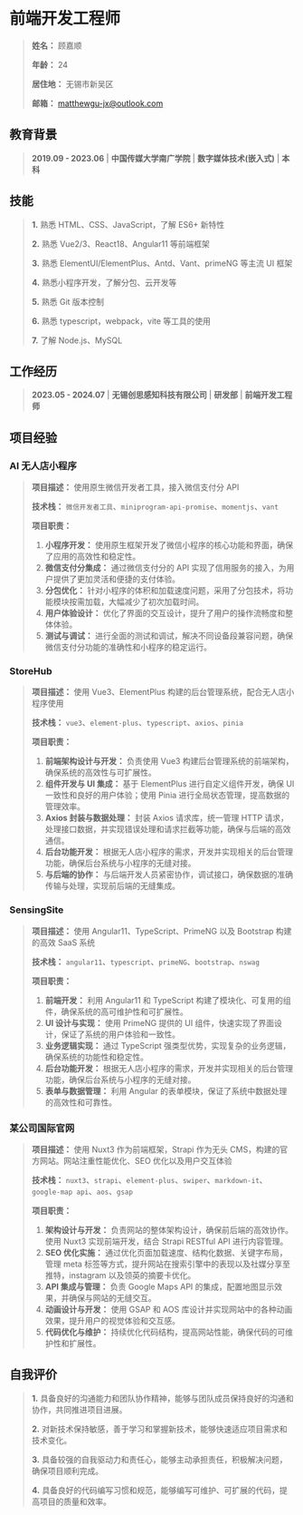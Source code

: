 # 前端开发工程师

> **姓名：** 顾嘉顺
>
> **年龄：** 24
>
> **居住地：** 无锡市新吴区
>
> **邮箱：** matthewgu-jx@outlook.com

## 教育背景

> **2019.09 - 2023.06** | **中国传媒大学南广学院** | **数字媒体技术(嵌入式)** | **本科**

## 技能

> **1.** 熟悉 HTML、CSS、JavaScript，了解 ES6+ 新特性
>
> **2.** 熟悉 Vue2/3、React18、Angular11 等前端框架
>
> **3.** 熟悉 ElementUI/ElementPlus、Antd、Vant、primeNG 等主流 UI 框架
>
> **4.** 熟悉小程序开发，了解分包、云开发等
>
> **5.** 熟悉 Git 版本控制
>
> **6.** 熟悉 typescript，webpack，vite 等工具的使用
>
> **7.** 了解 Node.js、MySQL

## 工作经历

> **2023.05 - 2024.07** | **无锡创思感知科技有限公司** | **研发部** | **前端开发工程师**

## 项目经验

### AI 无人店小程序

> **项目描述：** 使用原生微信开发者工具，接入微信支付分 API
>
> **技术栈：** `微信开发者工具`、`miniprogram-api-promise`、`momentjs`、`vant`
>
> **项目职责：**
>
> 1. **小程序开发：** 使用原生框架开发了微信小程序的核心功能和界面，确保了应用的高效性和稳定性。
> 2. **微信支付分集成：** 通过微信支付分的 API 实现了信用服务的接入，为用户提供了更加灵活和便捷的支付体验。
> 3. **分包优化：** 针对小程序的体积和加载速度问题，采用了分包技术，将功能模块按需加载，大幅减少了初次加载时间。
> 4. **用户体验设计：** 优化了界面的交互设计，提升了用户的操作流畅度和整体体验。
> 5. **测试与调试：** 进行全面的测试和调试，解决不同设备段兼容问题，确保微信支付分功能的准确性和小程序的稳定运行。

### StoreHub

> **项目描述：** 使用 Vue3、ElementPlus 构建的后台管理系统，配合无人店小程序使用
>
> **技术栈：** `vue3`、`element-plus`、`typescript`、`axios`、`pinia`
>
> **项目职责：**
>
> 1. **前端架构设计与开发：** 负责使用 Vue3 构建后台管理系统的前端架构，确保系统的高效性与可扩展性。
> 2. **组件开发与 UI 集成：** 基于 ElementPlus 进行自定义组件开发，确保 UI 一致性和良好的用户体验；使用 Pinia 进行全局状态管理，提高数据的管理效率。
> 3. **Axios 封装与数据处理：** 封装 Axios 请求库，统一管理 HTTP 请求，处理接口数据，并实现错误处理和请求拦截等功能，确保与后端的高效通信。
> 4. **后台功能开发：** 根据无人店小程序的需求，开发并实现相关的后台管理功能，确保后台系统与小程序的无缝对接。
> 5. **与后端的协作：** 与后端开发人员紧密协作，调试接口，确保数据的准确传输与处理，实现前后端的无缝集成。

### SensingSite

> **项目描述：** 使用 Angular11、TypeScript、PrimeNG 以及 Bootstrap 构建的高效 SaaS 系统
>
> **技术栈：** `angular11`、`typescript`、`primeNG`、`bootstrap`、`nswag`
>
> **项目职责：**
>
> 1. **前端开发：** 利用 Angular11 和 TypeScript 构建了模块化、可复用的组件，确保系统的高可维护性和可扩展性。
> 2. **UI 设计与实现：** 使用 PrimeNG 提供的 UI 组件，快速实现了界面设计，保证了系统的用户体验和一致性。
> 3. **业务逻辑实现：** 通过 TypeScript 强类型优势，实现复杂的业务逻辑，确保系统的功能性和稳定性。
> 4. **后台功能开发：** 根据无人店小程序的需求，开发并实现相关的后台管理功能，确保后台系统与小程序的无缝对接。
> 5. **表单与数据管理：** 利用 Angular 的表单模块，保证了系统中数据处理的高效性和可靠性。

### 某公司国际官网

> **项目描述：** 使用 Nuxt3 作为前端框架，Strapi 作为无头 CMS，构建的官方网站。网站注重性能优化、SEO 优化以及用户交互体验
>
> **技术栈：** `nuxt3`、`strapi`、`element-plus`、`swiper`、`markdown-it`、`google-map api`、`aos`、`gsap`
>
> **项目职责：**
>
> 1. **架构设计与开发：** 负责网站的整体架构设计，确保前后端的高效协作。使用 Nuxt3 实现前端开发，结合 Strapi RESTful API 进行内容管理。
> 2. **SEO 优化实施：** 通过优化页面加载速度、结构化数据、关键字布局，管理 meta 标签等方式，提升网站在搜索引擎中的表现以及社媒分享至推特，instagram 以及领英的摘要卡优化。
> 3. **API 集成与管理：** 负责 Google Maps API 的集成，配置地图显示效果，并确保与网站的无缝交互。
> 4. **动画设计与开发：** 使用 GSAP 和 AOS 库设计并实现网站中的各种动画效果，提升用户的视觉体验和交互感。
> 5. **代码优化与维护：** 持续优化代码结构，提高网站性能，确保代码的可维护性和扩展性。

## 自我评价

> **1.** 具备良好的沟通能力和团队协作精神，能够与团队成员保持良好的沟通和协作，共同推进项目进展。
>
> **2.** 对新技术保持敏感，善于学习和掌握新技术，能够快速适应项目需求和技术变化。
>
> **3.** 具备较强的自我驱动力和责任心，能够主动承担责任，积极解决问题，确保项目顺利完成。
>
> **4.** 具备良好的代码编写习惯和规范，能够编写可维护、可扩展的代码，提高项目的质量和效率。
